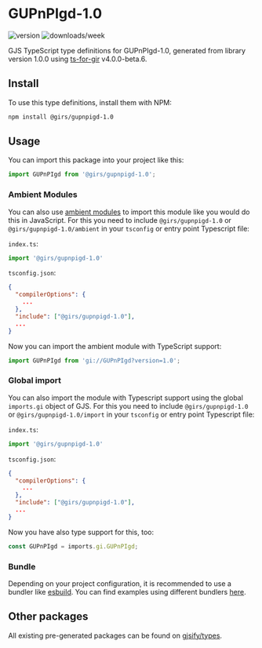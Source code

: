
# GUPnPIgd-1.0

![version](https://img.shields.io/npm/v/@girs/gupnpigd-1.0)
![downloads/week](https://img.shields.io/npm/dw/@girs/gupnpigd-1.0)


GJS TypeScript type definitions for GUPnPIgd-1.0, generated from library version 1.0.0 using [ts-for-gir](https://github.com/gjsify/ts-for-gir) v4.0.0-beta.6.


## Install

To use this type definitions, install them with NPM:
```bash
npm install @girs/gupnpigd-1.0
```

## Usage

You can import this package into your project like this:
```ts
import GUPnPIgd from '@girs/gupnpigd-1.0';
```

### Ambient Modules

You can also use [ambient modules](https://github.com/gjsify/ts-for-gir/tree/main/packages/cli#ambient-modules) to import this module like you would do this in JavaScript.
For this you need to include `@girs/gupnpigd-1.0` or `@girs/gupnpigd-1.0/ambient` in your `tsconfig` or entry point Typescript file:

`index.ts`:
```ts
import '@girs/gupnpigd-1.0'
```

`tsconfig.json`:
```json
{
  "compilerOptions": {
    ...
  },
  "include": ["@girs/gupnpigd-1.0"],
  ...
}
```

Now you can import the ambient module with TypeScript support: 

```ts
import GUPnPIgd from 'gi://GUPnPIgd?version=1.0';
```

### Global import

You can also import the module with Typescript support using the global `imports.gi` object of GJS.
For this you need to include `@girs/gupnpigd-1.0` or `@girs/gupnpigd-1.0/import` in your `tsconfig` or entry point Typescript file:

`index.ts`:
```ts
import '@girs/gupnpigd-1.0'
```

`tsconfig.json`:
```json
{
  "compilerOptions": {
    ...
  },
  "include": ["@girs/gupnpigd-1.0"],
  ...
}
```

Now you have also type support for this, too:

```ts
const GUPnPIgd = imports.gi.GUPnPIgd;
```

### Bundle

Depending on your project configuration, it is recommended to use a bundler like [esbuild](https://esbuild.github.io/). You can find examples using different bundlers [here](https://github.com/gjsify/ts-for-gir/tree/main/examples).

## Other packages

All existing pre-generated packages can be found on [gjsify/types](https://github.com/gjsify/types).

